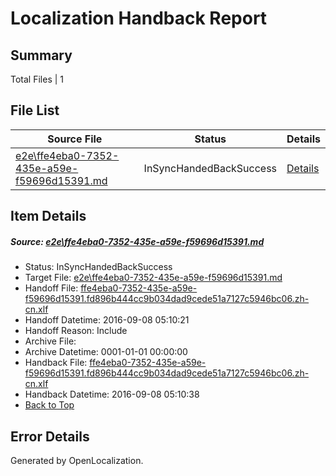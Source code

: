 # <a name='report-top'></a> Localization Handback Report

## Summary
 Total Files | 1

## File List
 Source File | Status | Details 
 ----------- | ------ | ------- 
 [e2e\ffe4eba0-7352-435e-a59e-f59696d15391.md](https://github.com/OpenLocalizationTestOrg/ol-test0/blob/4b0df59df08da4057a71858a501fdf297869c8f7/e2e/ffe4eba0-7352-435e-a59e-f59696d15391.md) | InSyncHandedBackSuccess | [Details](#273157ade61055a1b27ee8d18cefbe08b528f96b5)

## Item Details
##### <a name='273157ade61055a1b27ee8d18cefbe08b528f96b5'></a> Source: [e2e\ffe4eba0-7352-435e-a59e-f59696d15391.md](https://github.com/OpenLocalizationTestOrg/ol-test0/blob/4b0df59df08da4057a71858a501fdf297869c8f7/e2e/ffe4eba0-7352-435e-a59e-f59696d15391.md)
* Status: InSyncHandedBackSuccess
* Target File: [e2e\ffe4eba0-7352-435e-a59e-f59696d15391.md](https://github.com/OpenLocalizationTestOrg/ol-test0-zhcn/blob/f5b458108174cbf321ec01662f5c1bb73ed54f54/e2e/ffe4eba0-7352-435e-a59e-f59696d15391.md)
* Handoff File: [ffe4eba0-7352-435e-a59e-f59696d15391.fd896b444cc9b034dad9cede51a7127c5946bc06.zh-cn.xlf](https://github.com/OpenLocalizationTestOrg/ol-test0-handoff/blob/7590ab14b7df52c1b201604453f67c1f00dda1fd/ol-handoff/OpenLocalizationTestOrg/ol-test0-zhcn/ci/ht/ffe4eba0-7352-435e-a59e-f59696d15391.fd896b444cc9b034dad9cede51a7127c5946bc06.zh-cn.xlf)
* Handoff Datetime: 2016-09-08 05:10:21
* Handoff Reason: Include
* Archive File: 
* Archive Datetime: 0001-01-01 00:00:00
* Handback File: [ffe4eba0-7352-435e-a59e-f59696d15391.fd896b444cc9b034dad9cede51a7127c5946bc06.zh-cn.xlf](https://github.com/OpenLocalizationTestOrg/ol-test0-handback/blob/9f1e2b293aa2214358632c7de171a5644873525e/ol-handback/OpenLocalizationTestOrg/ol-test0-zhcn/ci/ht/ffe4eba0-7352-435e-a59e-f59696d15391.fd896b444cc9b034dad9cede51a7127c5946bc06.zh-cn.xlf)
* Handback Datetime: 2016-09-08 05:10:38
* [Back to Top](#report-top)


## Error Details

Generated by OpenLocalization.
